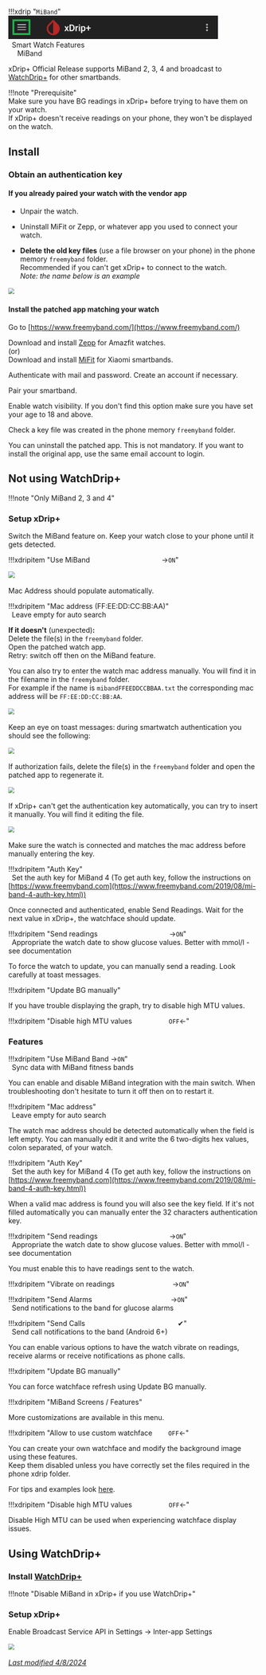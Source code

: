 !!!xdrip "`MiBand`"  
    <img src="../../images/hamburger_menu.png" style="zoom:75%;" />  
    &ensp;Smart Watch Features  
    &emsp;  MiBand

xDrip+ Official Release supports MiBand 2, 3, 4 and broadcast to [WatchDrip+](https://bigdigital.home.blog/2022/06/16/watchdrip-a-new-application-for-xdrip-watch-integration) for other smartbands.

!!!note "Prerequisite"  
    Make sure you have BG readings in xDrip+ before trying to have them on your watch.  
    If xDrip+ doesn't receive readings on your phone, they won't be displayed on the watch.

## Install

### Obtain an authentication key

#### If you already paired your watch with the vendor app

- Unpair the watch.
- Uninstall MiFit or Zepp, or whatever app you used to connect your watch.

- **Delete the old key files** (use a file browser on your phone) in the phone memory `freemyband` folder.  
  Recommended if you can't get xDrip+ to connect to the watch.  
  *Note: the name below is an example*

<img src="../images/MiBand1.png" style="zoom:75%;" />

#### Install the patched app matching your watch

Go to [https://www.freemyband.com/](https://www.freemyband.com/)

Download and install [Zepp](https://www.freemyband.com/2019/08/amazfit-gtr-auth-key.html) for Amazfit watches.  
(or)  
Download and install [MiFit](https://www.freemyband.com/2019/08/mi-band-4-auth-key.html) for Xiaomi smartbands.

Authenticate with mail and password. Create an account if necessary.

Pair your smartband.

Enable watch visibility. If you don't find this option make sure you have set your age to 18 and above.

Check a key file was created in the phone memory `freemyband` folder.

You can uninstall the patched app. This is not mandatory. If you want to install the original app, use the same email account to login.

## Not using WatchDrip+

!!!note "Only MiBand 2, 3 and 4"

### Setup xDrip+

Switch the MiBand feature on. Keep your watch close to your phone until it gets detected.

!!!xdripitem "Use MiBand&emsp;&emsp;&emsp;&emsp;&emsp;&emsp;&emsp;&emsp;&emsp;&emsp; →`ON`" 

<img src="../images/M-S-SW-MB-I1.png" style="zoom:80%;" />

Mac Address should populate automatically.

!!!xdripitem "Mac address (FF:EE:DD:CC:BB:AA)"  
    &ensp;Leave empty for auto search

**If it doesn't** (unexpected)**:**   
Delete the file(s) in the  `freemyband` folder.  
Open the patched watch app.  
Retry: switch off then on the MiBand feature.

You can also try to enter the watch mac address manually. You will find it in the filename in the `freemyband` folder.  
For example if the name is `mibandFFEEDDCCBBAA.txt` the corresponding mac address will be `FF:EE:DD:CC:BB:AA`.

<img src="../images/M-S-SW-MB-I2.png" style="zoom:75%;" />

Keep an eye on toast messages: during smartwatch authentication you should see the following:

<img src="../images/M-S-SW-MB-I3.png" style="zoom:75%;" />

If authorization fails, delete the file(s) in the `freemyband` folder and open the patched app to regenerate it.

<img src="../images/M-S-SW-MB-I4.png" style="zoom:75%;" />

If xDrip+ can't get the authentication key automatically, you can try to insert it manually. You will find it editing the file.

<img src="../images/M-S-SW-MB-I5.png" style="zoom:75%;" />

Make sure the watch is connected and matches the mac address before manually entering the key.

!!!xdripitem "Auth Key"  
    &ensp;Set the auth key for MiBand 4 (To get auth key, follow the instructions on [https://www.freemyband.com](https://www.freemyband.com/2019/08/mi-band-4-auth-key.html))

Once connected and authenticated, enable Send Readings. Wait for the next value in xDrip+, the watchface should update.

!!!xdripitem "Send readings&emsp;&emsp;&emsp;&emsp;&emsp;&emsp;&emsp;&emsp;&emsp;&emsp; →`ON`"   
    &ensp;Appropriate the watch date to show glucose values. Better with mmol/l - see documentation 

To force the watch to update, you can manually send a reading. Look carefully at toast messages.

!!!xdripitem "Update BG manually"  

If you have trouble displaying the graph, try to disable high MTU values.

!!!xdripitem "Disable high MTU values&emsp;&emsp;&emsp;&emsp;&emsp; `OFF`←"   

### Features

!!!xdripitem "Use MiBand Band →`ON`"   
    &ensp;Sync data with MiBand fitness bands

You can enable and disable MiBand integration with the main switch. When troubleshooting don't hesitate to turn it off then on to restart it.

!!!xdripitem "Mac address"  
    &ensp;Leave empty for auto search

The watch mac address should be detected automatically when the field is left empty. You can manually edit it and write the 6 two-digits hex values, colon separated, of your watch.

!!!xdripitem "Auth Key"  
    &ensp;Set the auth key for MiBand 4 (To get auth key, follow the instructions on [https://www.freemyband.com](https://www.freemyband.com/2019/08/mi-band-4-auth-key.html))

 When a valid mac address is found you will also see the key field. If it's not filled automatically you can manually enter the 32 characters authentication key.

!!!xdripitem "Send readings&emsp;&emsp;&emsp;&emsp;&emsp;&emsp;&emsp;&emsp;&emsp;&emsp; →`ON`"   
    &ensp;Appropriate the watch date to show glucose values. Better with mmol/l - see documentation 

You must enable this to have readings sent to the watch.

!!!xdripitem "Vibrate on readings&emsp;&emsp;&emsp;&emsp;&emsp;&emsp;&emsp;&emsp; →`ON`"  

!!!xdripitem "Send Alarms&emsp;&emsp;&emsp;&emsp;&emsp;&emsp;&emsp;&emsp;&emsp;&emsp;&emsp; →`ON`"   
    &ensp;Send notifications to the band for glucose alarms

!!!xdripitem "Send Calls&emsp;&emsp;&emsp;&emsp;&emsp;&emsp;&emsp;&emsp;&emsp;&emsp;&emsp;&emsp;&emsp; ✔"   
    &ensp;Send call notifications to the band (Android 6+)

You can enable various options to have the watch vibrate on readings, receive alarms or receive notifications as phone calls.

!!!xdripitem "Update BG manually"  

You can force watchface refresh using Update BG manually.

!!!xdripitem "MiBand Screens / Features"  

More customizations are available in this menu.

!!!xdripitem "Allow to use custom watchface&emsp;&emsp; `OFF`←"   

You can create your own watchface and modify the background image using these features.  
Keep them disabled unless you have correctly set the files required in the phone xdrip folder.

For tips and examples look [here](https://github.com/twinko).

!!!xdripitem "Disable high MTU values&emsp;&emsp;&emsp;&emsp;&emsp; `OFF`←"   

Disable High MTU can be used when experiencing watchface display issues.

## Using WatchDrip+

### Install [WatchDrip+](https://bigdigital.home.blog/2022/06/16/watchdrip-a-new-application-for-xdrip-watch-integration/)

!!!note "Disable MiBand in xDrip+ if you use WatchDrip+"

### Setup xDrip+

Enable Broadcast Service API in Settings -> Inter-app Settings

<img src="../../use/images/M-S-IASi.png" style="zoom:76%;" />

</br>

[*Last modified 4/8/2024*](https://github.com/NightscoutFoundation/xDrip/releases/tag/2024.08.02)
